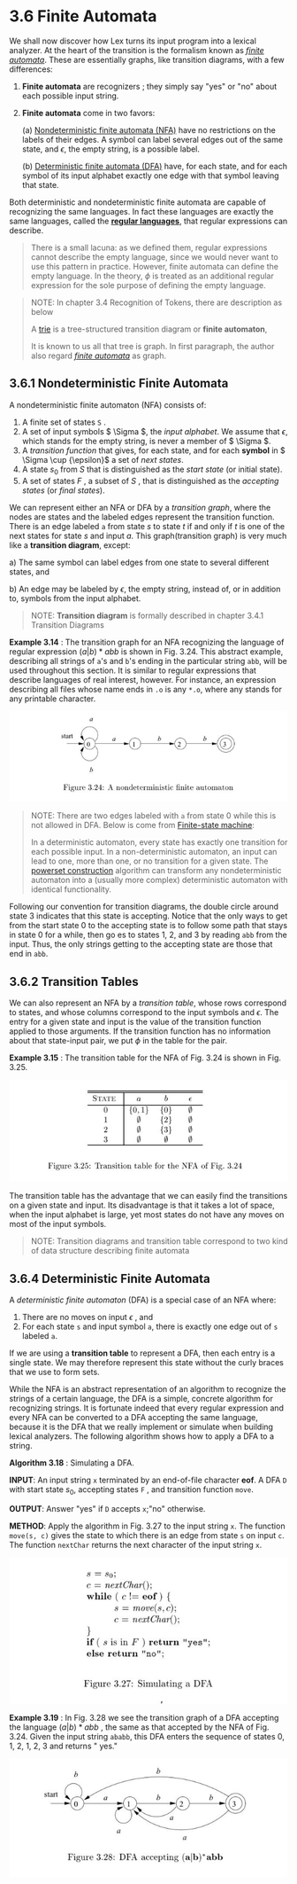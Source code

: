 # 3.6 Finite Automata

We shall now discover how Lex turns its input program into a lexical analyzer. At the heart of the transition is the formalism known as [*finite automata*](https://en.wikipedia.org/wiki/Finite-state_machine). These are essentially graphs, like transition diagrams, with a few differences:

1. **Finite automata** are recognizers ; they simply say "yes" or "no" about each possible input string.

2. **Finite automata** come in two favors:

   (a) [Nondeterministic finite automata (NFA)](https://en.wikipedia.org/wiki/Nondeterministic_finite_automaton) have no restrictions on the labels of their edges. A symbol can label several edges out of the same state, and $\epsilon$, the empty string, is a possible label.

   (b) [Deterministic finite automata (DFA)](https://en.wikipedia.org/wiki/Deterministic_finite_automaton) have, for each state, and for each symbol of its input alphabet exactly one edge with that symbol leaving that state.

Both deterministic and nondeterministic finite automata are capable of recognizing the same languages. In fact these languages are exactly the same languages, called the [**regular languages**](https://en.wikipedia.org/wiki/Regular_language), that regular expressions can describe.

> There is a small lacuna: as we defined them, regular expressions cannot describe the empty language, since we would never want to use this pattern in practice. However, finite automata can define the empty language. In the theory, $\phi$ is treated as an additional regular expression for the sole purpose of defining the empty language.

> NOTE: In chapter 3.4 Recognition of Tokens, there are description as below
>
> A [trie](https://en.wikipedia.org/wiki/Trie) is a tree-structured transition diagram or **finite automaton**, 
>
> It is known to us all that tree is graph. In first paragraph, the author also regard [*finite automata*](https://en.wikipedia.org/wiki/Finite-state_machine) as graph.



## 3.6.1 Nondeterministic Finite Automata

A nondeterministic finite automaton (NFA) consists of:

1. A finite set of states `S` .
2. A set of input symbols $ \Sigma $, the *input alphabet*. We assume that $\epsilon$, which stands for the empty string, is never a member of $ \Sigma $.
3. A *transition function* that gives, for each state, and for each **symbol** in $ \Sigma \cup \{\epsilon\}$ a set of *next states*.
4. A state $s_0$ from $S$ that is distinguished as the *start state* (or initial state).
5. A set of states $F$ , a subset of $S$ , that is distinguished as the *accepting states* (or *final states*).



We can represent either an NFA or DFA by a *transition graph*, where the nodes are states and the labeled edges represent the transition function. There is an edge labeled `a` from state $s$ to state $t$ if and only if $t$ is one of the next states for state $s$ and input $a$. This graph(transition graph) is very much like a **transition diagram**, except:

a) The same symbol can label edges from one state to several different states, and

b) An edge may be labeled by $\epsilon$, the empty string, instead of, or in addition to, symbols from the input alphabet.

> NOTE: **Transition diagram** is formally described in chapter 3.4.1 Transition Diagrams

**Example 3.14** : The transition graph for an NFA recognizing the language of regular expression $(a|b)*abb$ is shown in Fig. 3.24. This abstract example, describing all strings of `a`'s and `b`'s ending in the particular string `abb`, will be used throughout this section. It is similar to regular expressions that describe languages of real interest, however. For instance, an expression describing all files whose name ends in `.o` is any
`*.o`, where any stands for any printable character.

![](./Figure3.24A-nondeterministic-finite-automaton.jpg)

> NOTE: There are two edges labeled with `a` from state 0 while this is not allowed in DFA. Below is come from [Finite-state machine](https://en.wikipedia.org/wiki/Finite-state_machine#Determinism):
>
> In a deterministic automaton, every state has exactly one transition for each possible input. In a non-deterministic automaton, an input can lead to one, more than one, or no transition for a given state. The [powerset construction](https://en.wikipedia.org/wiki/Powerset_construction) algorithm can transform any nondeterministic automaton into a (usually more complex) deterministic automaton with identical functionality.

Following our convention for transition diagrams, the double circle around state 3 indicates that this state is accepting. Notice that the only ways to get from the start state 0 to the accepting state is to follow some path that stays in state 0 for a while, then go es to states 1, 2, and 3 by reading `abb` from the input. Thus, the only strings getting to the accepting state are those that end in `abb`. 

## 3.6.2 Transition Tables

We can also represent an NFA by a *transition table*, whose rows correspond to states, and whose columns correspond to the input symbols and $\epsilon$. The entry for a given state and input is the value of the transition function applied to those arguments. If the transition function has no information about that state-input
pair, we put $\phi$ in the table for the pair.

**Example 3.15** : The transition table for the NFA of Fig. 3.24 is shown in Fig. 3.25.

![](./Figure3.25Transition-table-for-the-NFA-of-Fig3.24.jpg)

The transition table has the advantage that we can easily find the transitions on a given state and input. Its disadvantage is that it takes a lot of space, when the input alphabet is large, yet most states do not have any moves on most of the input symbols.

> NOTE: Transition diagrams and transition table correspond to two kind of data structure describing finite automata

## 3.6.4 Deterministic Finite Automata

A *deterministic finite automaton* (DFA) is a special case of an NFA where:

1. There are no moves on input $\epsilon$ , and
2. For each state `s` and input symbol `a`, there is exactly one edge out of `s` labeled `a`.



If we are using a **transition table** to represent a DFA, then each entry is a single state. We may therefore represent this state without the curly braces that we use to form sets.

While the NFA is an abstract representation of an algorithm to recognize the strings of a certain language, the DFA is a simple, concrete algorithm for recognizing strings. It is fortunate indeed that every regular expression and every NFA can be converted to a DFA accepting the same language, because it is the DFA that we really implement or simulate when building lexical analyzers. The following algorithm shows how to apply a DFA to a string.

**Algorithm 3.18** : Simulating a DFA.

**INPUT**: An input string `x` terminated by an end-of-file character **eof**. A DFA `D` with start state $s_0$, accepting states `F` , and transition function `move`.

**OUTPUT**: Answer "yes" if `D` accepts `x`;"no" otherwise.

**METHOD**: Apply the algorithm in Fig. 3.27 to the input string `x`. The function `move(s, c)` gives the state to which there is an edge from state `s` on input `c`. The function `nextChar` returns the next character of the input string `x`. 

![](./Figure3.27Simulating-a-DFA.jpg)



**Example 3.19** : In Fig. 3.28 we see the transition graph of a DFA accepting the language $(a|b)*abb$ , the same as that accepted by the NFA of Fig. 3.24. Given the input string `ababb`, this DFA enters the sequence of states 0, 1, 2, 1, 2, 3 and returns  " yes." 

![](./Figure3.28DFA-accepting.jpg)

